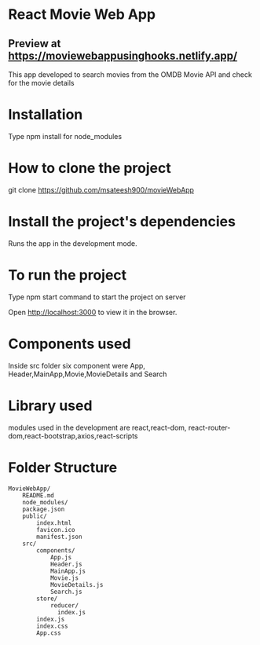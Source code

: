 # React Movie Web App 
## Preview at https://moviewebappusinghooks.netlify.app/
This app developed to search movies from the OMDB Movie API and check for the movie details

# Installation

Type npm install for node_modules

# How to clone the project

git clone https://github.com/msateesh900/movieWebApp

# Install the project's dependencies

Runs the app in the development mode.

# To run the project

Type npm start command to start the project on server

Open [http://localhost:3000](http://localhost:3000) to view it in the browser.

# Components used

Inside src folder six component were App, Header,MainApp,Movie,MovieDetails and Search

# Library used

modules used in the development are react,react-dom, react-router-dom,react-bootstrap,axios,react-scripts 

# Folder Structure

    MovieWebApp/
        README.md
        node_modules/
        package.json
        public/
            index.html
            favicon.ico
            manifest.json
        src/
            components/
                App.js
                Header.js
                MainApp.js
                Movie.js
                MovieDetails.js
                Search.js
            store/
                reducer/
                  index.js
            index.js
            index.css
            App.css
        



